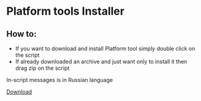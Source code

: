 # Platform tools Installer #
## How to: ##
+ If you want to download and install Platform tool simply double click on the script
+ If already downloaded an archive and just want only to install it then drag zip on the script

In-script messages is in Russian language

[Download](https://github.com/SunsetTechuila/Platform-tools-Installer/releases/download/2.0/platform-tools_installer.bat)
